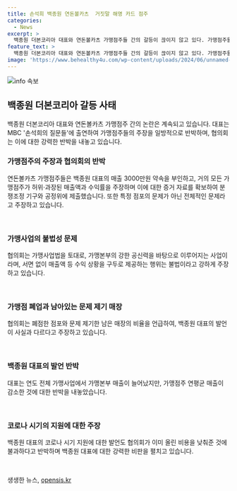 ```yaml
---
title: 손석희 백종원 연돈볼카츠  거짓말 해명 카드 점주
categories:
  - News
excerpt: >
  백종원 더본코리아 대표와 연돈볼카츠 가맹점주들 간의 갈등이 끊이지 않고 있다. 가맹점주들은 백 대표의 발언을 허위로 지적하며, 많은 증거 자료를 제출했다고 밝혔다. 더불어, 백 대표의 발언과 현실이 상이하다고 주장하며, 매출 감소 등의 문제를 지적하고 있다. 가맹본부와 가맹점주 간의 갈등이 불거지고 있으며, 이로 인해 논란이 확산되고 있다.
feature_text: >
  백종원 더본코리아 대표와 연돈볼카츠 가맹점주들 간의 갈등이 끊이지 않고 있다. 가맹점주들은 백 대표의 발언을 허위로 지적하며, 많은 증거 자료를 제출했다고 밝혔다. 더불어, 백 대표의 발언과 현실이 상이하다고 주장하며, 매출 감소 등의 문제를 지적하고 있다. 가맹본부와 가맹점주 간의 갈등이 불거지고 있으며, 이로 인해 논란이 확산되고 있다.
image: 'https://www.behealthy4u.com/wp-content/uploads/2024/06/unnamed-file.png'
---
```


<p><img src="https://www.behealthy4u.com/wp-content/uploads/2024/06/unnamed-file.png" alt="info 속보" /></p>

<h2 data-ke-size="size26">백종원 더본코리아 갈등 사태</h2>

<p data-ke-size="size16">백종원 더본코리아 대표와 연돈볼카츠 가맹점주 간의 논란은 계속되고 있습니다. 대표는 MBC '손석희의 질문들'에 출연하여 가맹점주들의 주장을 일방적으로 반박하며, 협의회는 이에 대한 강력한 반박을 내놓고 있습니다.</p>

<h3>가맹점주의 주장과 협의회의 반박</h3>

<p data-ke-size="size16">연돈볼카츠 가맹점주들은 백종원 대표의 매출 3000만원 약속을 부인하고, 거의 모든 가맹점주가 허위·과장된 매출액과 수익률을 주장하며 이에 대한 증거 자료를 확보하여 분쟁조정 기구와 공정위에 제출했습니다. 또한 특정 점포의 문제가 아닌 전체적인 문제라고 주장하고 있습니다.</p>

<p data-ke-size="size16">&nbsp;</p>

<h3>가맹사업의 불법성 문제</h3>

<p data-ke-size="size16">협의회는 가맹사업법을 토대로, 가맹본부의 강한 공신력을 바탕으로 이루어지는 사업이라며, 서면 없이 매출액 등 수익 상황을 구두로 제공하는 행위는 불법이라고 강하게 주장하고 있습니다.</p>

<p data-ke-size="size16">&nbsp;</p>

<h3>가맹점 폐업과 남아있는 문제 제기 매장</h3>

<p data-ke-size="size16">협의회는 폐점한 점포와 문제 제기한 남은 매장의 비율을 언급하여, 백종원 대표의 발언이 사실과 다르다고 주장하고 있습니다.</p>

<p data-ke-size="size16">&nbsp;</p>

<h3>백종원 대표의 발언 반박</h3>

<p data-ke-size="size16">대표는 연도 전체 가맹사업에서 가맹본부 매출이 늘어났지만, 가맹점주 연평균 매출이 감소한 것에 대한 반박을 내놓았습니다.</p>

<p data-ke-size="size16">&nbsp;</p>

<h3>코로나 시기의 지원에 대한 주장</h3>

<p data-ke-size="size16">백종원 대표의 코로나 시기 지원에 대한 발언도 협의회가 이미 올린 비용을 낮춰준 것에 불과하다고 반박하며 백종원 대표에 대한 강력한 비판을 펼치고 있습니다.</p>

<p data-ke-size="size16">&nbsp;</p>
생생한 뉴스, <a href="https://opensis.kr" rel="dofollow">opensis.kr</a>


